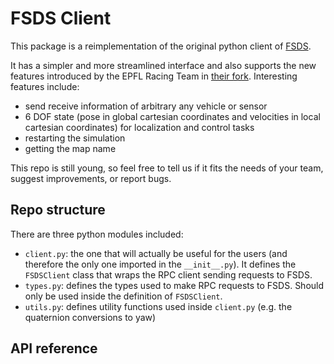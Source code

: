 # FSDS Client
This package is a reimplementation of the original python client of 
[FSDS](https://fs-driverless.github.io/Formula-Student-Driverless-Simulator/v2.1.0/getting-started-with-python/).

It has a simpler and more streamlined interface and also supports the new features
introduced by the EPFL Racing Team in [their fork](https://github.com/EPFL-RT-Driverless/FSDS).
Interesting features include:

- send receive information of arbitrary any vehicle or sensor
- 6 DOF state (pose in global cartesian coordinates and velocities in local cartesian coordinates) for localization and control tasks
- restarting the simulation
- getting the map name

This repo is still young, so feel free to tell us if it fits the needs of your 
team, suggest improvements, or report bugs.

## Repo structure
There are three python modules included:
- `client.py`: the one that will actually be useful for the users (and therefore
   the only one imported in the `__init__.py`). It defines the `FSDSClient` class
   that wraps the RPC client sending requests to FSDS.
- `types.py`: defines the types used to make RPC requests to FSDS. Should only be
   used inside the definition of `FSDSClient`.
- `utils.py`: defines utility functions used inside `client.py` (e.g. the 
  quaternion conversions to yaw)

## API reference

